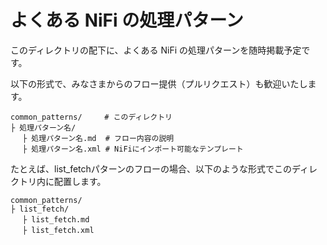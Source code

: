 # よくある NiFi の処理パターン

このディレクトリの配下に、よくある NiFi の処理パターンを随時掲載予定です。

以下の形式で、みなさまからのフロー提供（プルリクエスト）も歓迎いたします。

```
common_patterns/     # このディレクトリ
├ 処理パターン名/  
　 ├ 処理パターン名.md  # フロー内容の説明  
　 ├ 処理パターン名.xml # NiFiにインポート可能なテンプレート
```

たとえば、list_fetchパターンのフローの場合、以下のような形式でこのディレクトリ内に配置します。

```
common_patterns/    
├ list_fetch/  
　 ├ list_fetch.md 
　 ├ list_fetch.xml
```